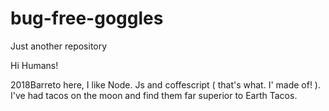 # bug-free-goggles
Just another repository



Hi Humans!

2018Barreto here, I like Node. Js and coffescript ( that's what. I' made of! ). I've had tacos on the moon and find them far superior to Earth Tacos.
